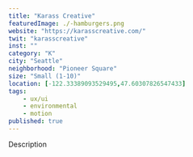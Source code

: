 ```yaml
---
title: "Karass Creative"
featuredImage: ./-hamburgers.png
website: "https://karasscreative.com/"
twit: "karasscreative"
inst: ""
category: "K"
city: "Seattle"
neighborhood: "Pioneer Square"
size: "Small (1-10)"
location: [-122.33389093529495,47.60307826547433]
tags:
    - ux/ui
    - environmental
    - motion
published: true
---
```


Description
